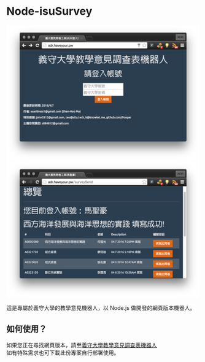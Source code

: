 # Node-isuSurvey

![alt](Demo1.png)
![alt](Demo2.png)


這是專屬於義守大學的教學意見機器人，以 Node.js 做開發的網頁版本機器人。   

如何使用？
---------
如果您正在尋找網頁版本，請至[義守大學教學意見調查表機器人](http://adr.haveyour.pw)  
如有特殊需求也可下載此份專案自行部署使用。